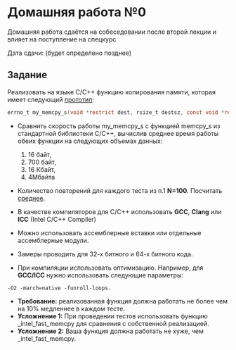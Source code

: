 # Домашняя работа №0

Домашняя работа сдаётся на собеседовании после второй лекции и влияет на поступление на спецкурс

Дата сдачи: (будет определено позднее)

## Задание

Реализовать на языке С/С++ функцию копирования памяти, 
которая имеет следующий [прототип](https://ru.wikipedia.org/wiki/Прототип_функции):

```C
errno_t my_memcpy_s(void *restrict dest, rsize_t destsz, const void *restrict src, rsize_t count ).
```

  * Сравнить скорость работы my_memcpy_s с функцией memcpy_s из стандартной библиотеки С/С++, вычислив среднее время работы обеих функции на следующих объемах данных: 
     1. 16 байт, 
     1. 700 байт, 
     1. 16 Кбайт, 
     1. 4Мбайта 
  * Количество повторений для каждого теста из п.1 **N=100**. Посчитать [среднее](https://ru.wikipedia.org/wiki/Математическое_ожидание).
  * В качестве компиляторов для С/С++ использовать **GCC**, **Clang** или **ICC** (Intel C/C++ Compiler)
  * Можно использовать ассемблерные вставки или отдельные ассемблерные модули. 
  * Замеры проводить для 32-х битного и 64-х битного кода. 
  
  * При компиляции использовать оптимизацию. Например, для **GCC/ICC** нужно использовать следующие параметры:  
 ```
 -O2 -march=native -funroll-loops. 
 ```
  
  * **Требование:** реализованная функция должна работать не более чем на 10% медленнее в каждом тесте.  
  * **Усложнение 1:** При проведении тестов использовать функцию _intel_fast_memcpy для сравнения с собственной реализацией. 
  * **Усложнение 2:** Ваша функция должна работать не хуже, чем _intel_fast_memcpy.